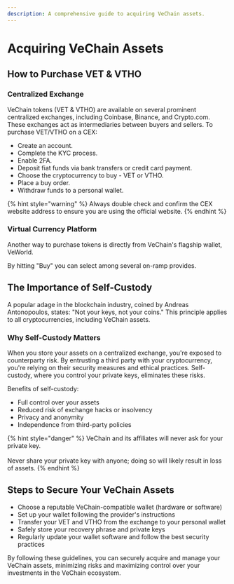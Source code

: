 ```yaml
---
description: A comprehensive guide to acquiring VeChain assets.
---
```


# Acquiring VeChain Assets

## How to Purchase VET & VTHO

### Centralized Exchange

VeChain tokens (VET & VTHO) are available on several prominent centralized exchanges, including Coinbase, Binance, and Crypto.com. These exchanges act as intermediaries between buyers and sellers. To purchase VET/VTHO on a CEX:

* Create an account.
* Complete the KYC process.
* Enable 2FA.
* Deposit fiat funds via bank transfers or credit card payment.
* Choose the cryptocurrency to buy - VET or VTHO.
* Place a buy order.
* Withdraw funds to a personal wallet.

{% hint style="warning" %}
Always double check and confirm the CEX website address to ensure you are using the official website.
{% endhint %}

### Virtual Currency Platform

Another way to purchase tokens is directly from VeChain's flagship wallet, VeWorld.

By hitting "Buy" you can select among several on-ramp provides.&#x20;

## The Importance of Self-Custody

A popular adage in the blockchain industry, coined by Andreas Antonopoulos, states: "Not your keys, not your coins." This principle applies to all cryptocurrencies, including VeChain assets.

### Why Self-Custody Matters

When you store your assets on a centralized exchange, you're exposed to counterparty risk. By entrusting a third party with your cryptocurrency, you're relying on their security measures and ethical practices. Self-custody, where you control your private keys, eliminates these risks.

Benefits of self-custody:
* Full control over your assets
* Reduced risk of exchange hacks or insolvency
* Privacy and anonymity
* Independence from third-party policies

{% hint style="danger" %}
VeChain and its affiliates will never ask for your private key.\
\
Never share your private key with anyone; doing so will likely result in loss of assets.
{% endhint %}

## Steps to Secure Your VeChain Assets

* Choose a reputable VeChain-compatible wallet (hardware or software)
* Set up your wallet following the provider's instructions
* Transfer your VET and VTHO from the exchange to your personal wallet
* Safely store your recovery phrase and private keys
* Regularly update your wallet software and follow the best security practices

By following these guidelines, you can securely acquire and manage your VeChain assets, minimizing risks and maximizing control over your investments in the VeChain ecosystem.
